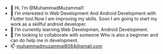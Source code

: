 - 👋 Hi, I’m @MuhammadMuzammal1
- 👀 I’m interested in Web Development And Android Development with Flutter tool.Now I am improving my skills. Soon I am going to start my work as a skillful android developer.
- 🌱 I’m currently learning Web Developmen, Android Development.
- 💞️ I’m looking to collaborate with someone Who is also a beginner and can do help me in development.
- 📫 muhammadmuzammal8084@gmail.com

<!---
MuhammadMuzammal1/MuhammadMuzammal1 is a ✨ special ✨ repository because its `README.md` (this file) appears on your GitHub profile.
You can click the Preview link to take a look at your changes.
--->
